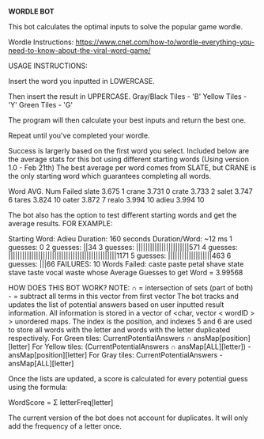 **WORDLE BOT**

This bot calculates the optimal inputs to solve the popular game wordle.

Wordle Instructions: https://www.cnet.com/how-to/wordle-everything-you-need-to-know-about-the-viral-word-game/

USAGE INSTRUCTIONS:

Insert the word you inputted in LOWERCASE.

Then insert the result in UPPERCASE.
Gray/Black Tiles - 'B'
Yellow Tiles - 'Y'
Green Tiles - 'G'

The program will then calculate your best inputs and return the best one.

Repeat until you've completed your wordle.

Success is largerly based on the first word you select. Included below are the average stats for this bot using different
starting words (Using version 1.0 - Feb 21th) The best average per word comes from SLATE, but CRANE is the only starting word 
which guarantees completing all words.

Word    AVG.    Num Failed
slate   3.675   1
crane   3.731   0
crate   3.733   2
salet   3.747   6
tares   3.824   10
oater   3.872   7
realo   3.994   10
adieu   3.994   10

The bot also has the option to test different starting words and get the average results. FOR EXAMPLE:

Starting Word: Adieu
Duration: 160 seconds
Duration/Word: ~12 ms
1 guesses:   0
2 guesses:   ||34
3 guesses:   |||||||||||||||||||||||571
4 guesses:   |||||||||||||||||||||||||||||||||||||||||||||||1171
5 guesses:   |||||||||||||||||||463
6 guesses:   |||66
FAILURES: 10
Words Failed: caste paste petal shave state stave taste vocal waste whose 
Average Guesses to get Word = 3.99568

HOW DOES THIS BOT WORK?
NOTE: ∩ = intersection of sets (part of both)
      - = subtract all terms in this vector from first vector
The bot tracks and updates the list of potential answers based on user inputted result information.
All information is stored in a vector of <char, vector < wordID > > unordered maps. 
The index is the position, and indexes 5 and 6 are used to store all words with the letter and words with the letter duplicated respectively.
For Green tiles: CurrentPotentialAnswers ∩ ansMap[position][letter]
For Yellow tiles: (CurrentPotentialAnswers ∩ ansMap[ALL][letter]) - ansMap[position][letter]
For Gray tiles: CurrentPotentialAnswers - ansMap[ALL][letter]

Once the lists are updated, a score is calculated for every potential guess using the formula:

WordScore = Σ letterFreq[letter]

The current version of the bot does not account for duplicates. It will only add the frequency of a letter once.





